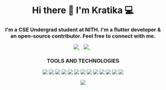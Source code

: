 
<h1 align='center'>
  Hi there 👋 I'm Kratika 💻
</h1>

<h3 align='center'>
  I'm a CSE Undergrad student at NITH. I'm a flutter developer & an open-source contributor. Feel free to connect with me. 
</h3>



<p align='center'>
  
  <!--<a href="https://wa.me/5518996643974?text=Olá!%20Alexandre">
    <img src="https://img.shields.io/badge/WHATSAPP-%2325D366.svg?&style=for-the-badge&logo=whatsapp&logoColor=white" />    
  </a>&nbsp;&nbsp;-->
  <a href="https://www.linkedin.com/in/kratika-mittal-1423a2197/">
    <img src="https://img.shields.io/badge/linkedin-%230077B5.svg?&style=for-the-badge&logo=linkedin&logoColor=white" />
  </a>&nbsp;&nbsp;
  <a href="kratikarajv@gmail.com">
    <img src="https://img.shields.io/badge/gmail-%23E4405F.svg?&style=for-the-badge&logo=gmail&logoColor=white" />        
  </a>&nbsp;&nbsp;
  
</p>

<h3 align='center'>
  TOOLS AND TECHNOLOGIES
</h3>


<p align='center'>
  
<img src="https://img.shields.io/badge/Flutter-000000?logo=flutter&logoColor=blue" />
<img src="https://img.shields.io/badge/Dart-000000?logo=dart&logoColor=blue" />
<img src="https://img.shields.io/badge/HTML5-000000?logo=html&logoColor=red" />
<img src="https://img.shields.io/badge/CSS3-000000?logo=css3&logoColor=red" />
<img src="https://img.shields.io/badge/Javascript-000000?logo=javascript&logoColor=amber" />
<img src="https://img.shields.io/badge/Python-000000?logo=python&logoColor=yellow" />
<img src="https://img.shields.io/badge/Bootstrap-000000?logo=bootstrap&logoColor=purple" />
<img src="https://img.shields.io/badge/C++-000000?logo=c%2B%2B&logoColor=blue" />
<img src="https://img.shields.io/badge/java-000000?logo=java&logoColor=red" />
<img src="https://img.shields.io/badge/C-000000?logo=c&logoColor=purple" />
<img src="https://img.shields.io/badge/Firebase-000000?logo=firebase&logoColor=yellow" />
<img src="https://img.shields.io/badge/Github-000000?logo=github&logoColor=white" />
<img src="https://img.shields.io/badge/Git-000000?logo=git&logoColor=red" />


  
</p>


<p align='center'>
  <a href="#"><img src="https://github-readme-stats.vercel.app/api?username=kratika19&count_private=true&show_icons=true&theme=react"></a>
</p>
